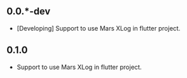 ## 0.0.*-dev

* [Developing] Support to use Mars XLog in flutter project.

## 0.1.0

* Support to use Mars XLog in flutter project.